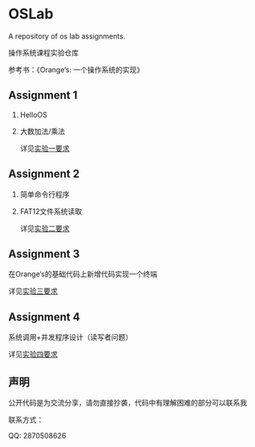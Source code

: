 # OSLab

A repository of os lab assignments.

操作系统课程实验仓库

参考书：《Orange‘s: 一个操作系统的实现》

## Assignment 1

1. HelloOS
2. 大数加法/乘法

   详见[实验一要求](Assignment1/实验一要求.pdf)

## Assignment 2

1. 简单命令行程序
2. FAT12文件系统读取

   详见[实验二要求](Assignment2/实验二要求.pdf)

## Assignment 3

在Orange‘s的基础代码上新增代码实现一个终端

   详见[实验三要求](Assignment2/实验三要求.pdf)

## Assignment 4

系统调用+并发程序设计（读写者问题）

   详见[实验四要求](Assignment2/实验四要求.pdf)

## 声明

公开代码是为交流分享，请勿直接抄袭，代码中有理解困难的部分可以联系我

联系方式：

QQ: 2870508626
